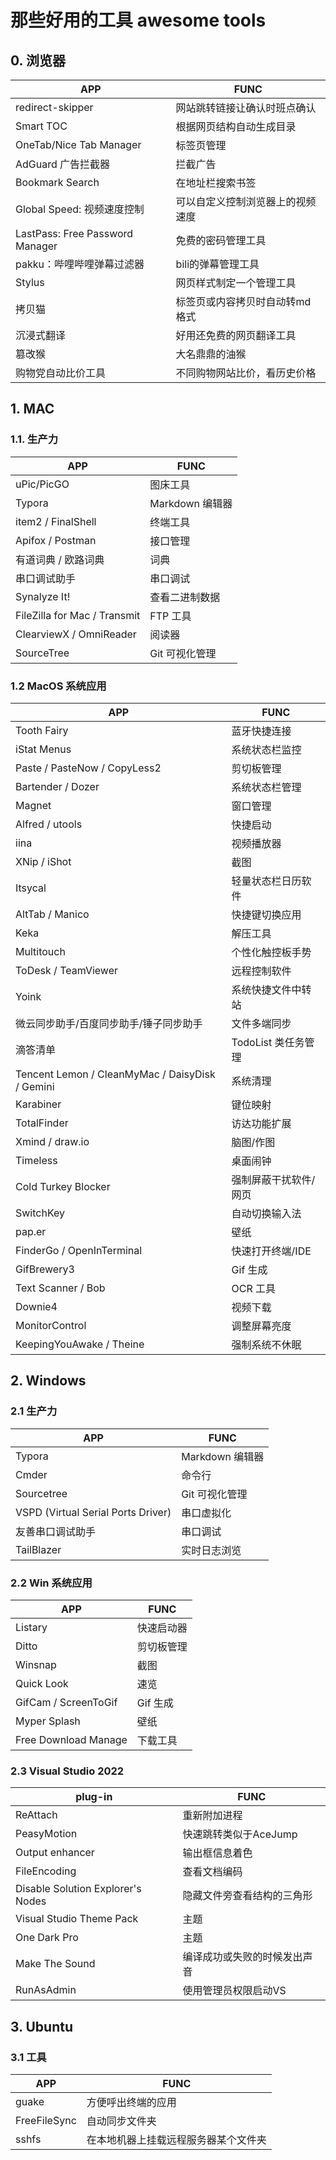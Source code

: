 # 那些好用的工具 awesome tools


## 0. 浏览器

| APP                          | FUNC         |
|------------------------------|--------------|
| redirect-skipper                   | 网站跳转链接让确认时班点确认         |
| Smart TOC                   | 根据网页结构自动生成目录         |
| OneTab/Nice Tab Manager                   | 标签页管理         |
| AdGuard 广告拦截器                 | 拦截广告         |
| Bookmark Search                 | 在地址栏搜索书签         |
| Global Speed: 视频速度控制                 | 可以自定义控制浏览器上的视频速度         |
| LastPass: Free Password Manager                 | 免费的密码管理工具         |
| pakku：哔哩哔哩弹幕过滤器                 | bili的弹幕管理工具         |
| Stylus                 | 网页样式制定一个管理工具         |
| 拷贝猫                 | 标签页或内容拷贝时自动转md格式         |
| 沉浸式翻译                 | 好用还免费的网页翻译工具         |
| 篡改猴                 | 大名鼎鼎的油猴         |
| 购物党自动比价工具                 | 不同购物网站比价，看历史价格         |


## 1. MAC
### 1.1. 生产力

| APP                          | FUNC         |
|------------------------------|--------------|
| uPic/PicGO                   | 图床工具         |
| Typora                       | Markdown 编辑器 |
| item2 / FinalShell           | 终端工具         |
| Apifox / Postman             | 接口管理         |
| 有道词典 / 欧路词典                  | 词典           |
| 串口调试助手                       | 串口调试         |
| Synalyze It!                 | 查看二进制数据      |
| FileZilla for Mac / Transmit | FTP 工具       |
| ClearviewX / OmniReader      | 阅读器          |
| SourceTree                   | Git 可视化管理    |


### 1.2 MacOS 系统应用

| APP                                             | FUNC           |
|-------------------------------------------------|----------------|
| Tooth Fairy                                     | 蓝牙快捷连接         |
| iStat Menus                                     | 系统状态栏监控        |
| Paste / PasteNow / CopyLess2                    | 剪切板管理          |
| Bartender / Dozer                               | 系统状态栏管理        |
| Magnet                                          | 窗口管理           |
| Alfred / utools                                 | 快捷启动           |
| iina                                            | 视频播放器          |
| XNip / iShot                                    | 截图             |
| Itsycal                                         | 轻量状态栏日历软件      |
| AltTab / Manico                                 | 快捷键切换应用        |
| Keka                                            | 解压工具           |
| Multitouch                                      | 个性化触控板手势       |
| ToDesk / TeamViewer                             | 远程控制软件         |
| Yoink                                           | 系统快捷文件中转站      |
| 微云同步助手/百度同步助手/锤子同步助手                            | 文件多端同步         |
| 滴答清单                                            | TodoList 类任务管理 |
| Tencent Lemon / CleanMyMac / DaisyDisk / Gemini | 系统清理           |
| Karabiner                                       | 键位映射           |
| TotalFinder                                     | 访达功能扩展         |
| Xmind / draw.io                                 | 脑图/作图          |
| Timeless                                        | 桌面闹钟           |
| Cold Turkey Blocker                             | 强制屏蔽干扰软件/网页    |
| SwitchKey                                       | 自动切换输入法        |
| pap.er                                          | 壁纸             |
| FinderGo / OpenInTerminal                       | 快速打开终端/IDE     |
| GifBrewery3                                     | Gif 生成         |
| Text Scanner / Bob                              | OCR 工具         |
| Downie4                                         | 视频下载           |
| MonitorControl                                  | 调整屏幕亮度         |
| KeepingYouAwake / Theine                        | 强制系统不休眠        |

## 2. Windows

### 2.1 生产力

| APP                                | FUNC         |
|------------------------------------|--------------|
| Typora                             | Markdown 编辑器 |
| Cmder                              | 命令行          |
| Sourcetree                         | Git 可视化管理    |
| VSPD (Virtual Serial Ports Driver) | 串口虚拟化        |
| 友善串口调试助手                           | 串口调试         |
| TailBlazer                         | 实时日志浏览       |

### 2.2 Win 系统应用

| APP                  | FUNC   |
|----------------------|--------|
| Listary              | 快速启动器  |
| Ditto                | 剪切板管理  |
| Winsnap              | 截图     |
| Quick Look           | 速览     |
| GifCam / ScreenToGif | Gif 生成 |
| Myper Splash         | 壁纸     |
| Free Download Manage | 下载工具   |

### 2.3 Visual Studio 2022

| plug-in                  | FUNC   |
|----------------------|--------|
| ReAttach             | 重新附加进程  |
| PeasyMotion          | 快速跳转类似于AceJump  |
| Output enhancer      | 输出框信息着色  |
| FileEncoding         | 查看文档编码  |
| Disable Solution Explorer's Nodes  | 隐藏文件旁查看结构的三角形  |
| Visual Studio Theme Pack  | 主题  |
| One Dark Pro         | 主题  |
| Make The Sound       | 编译成功或失败的时候发出声音  |
| RunAsAdmin       | 使用管理员权限启动VS  |


## 3. Ubuntu

### 3.1 工具

| APP                  | FUNC   |
|----------------------|--------|
| guake              | 方便呼出终端的应用  |
| FreeFileSync       | 自动同步文件夹 |
| sshfs              | 在本地机器上挂载远程服务器某个文件夹  |

